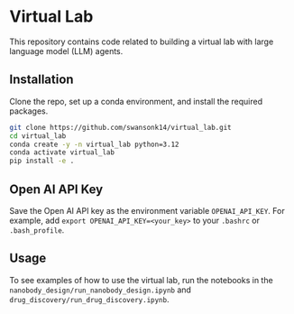 # Virtual Lab

This repository contains code related to building a virtual lab with large language model (LLM) agents.


## Installation

Clone the repo, set up a conda environment, and install the required packages.

```bash
git clone https://github.com/swansonk14/virtual_lab.git
cd virtual_lab
conda create -y -n virtual_lab python=3.12
conda activate virtual_lab
pip install -e .
```


## Open AI API Key

Save the Open AI API key as the environment variable `OPENAI_API_KEY`. For example, add `export OPENAI_API_KEY=<your_key>` to your `.bashrc` or `.bash_profile`.


## Usage

To see examples of how to use the virtual lab, run the notebooks in the `nanobody_design/run_nanobody_design.ipynb` and `drug_discovery/run_drug_discovery.ipynb`.
